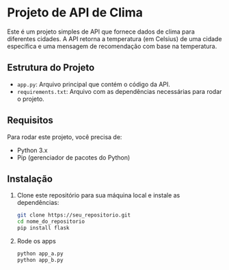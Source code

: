 # Projeto de API de Clima

Este é um projeto simples de API que fornece dados de clima para diferentes cidades. A API retorna a temperatura (em Celsius) de uma cidade específica e uma mensagem de recomendação com base na temperatura.

## Estrutura do Projeto

- `app.py`: Arquivo principal que contém o código da API.
- `requirements.txt`: Arquivo com as dependências necessárias para rodar o projeto.

## Requisitos

Para rodar este projeto, você precisa de:

- Python 3.x
- Pip (gerenciador de pacotes do Python)

## Instalação

1. Clone este repositório para sua máquina local e instale as dependências:

   ```bash
   git clone https://seu_repositorio.git
   cd nome_do_repositorio
   pip install flask


2. Rode os apps

   ```bash
   python app_a.py
   python app_b.py
